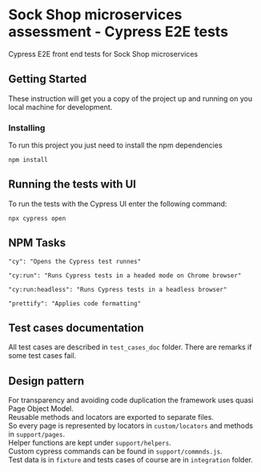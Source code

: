 # Sock Shop microservices assessment - Cypress E2E tests


Cypress E2E front end tests for Sock Shop microservices

## Getting Started

These instruction will get you a copy of the project up and running on you local machine for development.

### Installing

To run this project you just need to install the npm dependencies

```
npm install
```

## Running the tests with UI

To run the tests with the Cypress UI enter the following command:

```
npx cypress open
```

## NPM Tasks

```
"cy": "Opens the Cypress test runnes"

"cy:run": "Runs Cypress tests in a headed mode on Chrome browser"

"cy:run:headless": "Runs Cypress tests in a headless browser"

"prettify": "Applies code formatting"
```

## Test cases documentation

All test cases are described in `test_cases_doc` folder.
There are remarks if some test cases fail.

## Design pattern

For transparency and avoiding code duplication the framework uses quasi Page Object Model.<br />
Reusable methods and locators are exported to separate files.<br />
So every page is represented by locators in `custom/locators` and methods in `support/pages`.<br />
Helper functions are kept under `support/helpers`.<br />
Custom cypress commands can be found in `support/commnds.js`.<br />
Test data is in `fixture` and tests cases of course are in `integration` folder.
